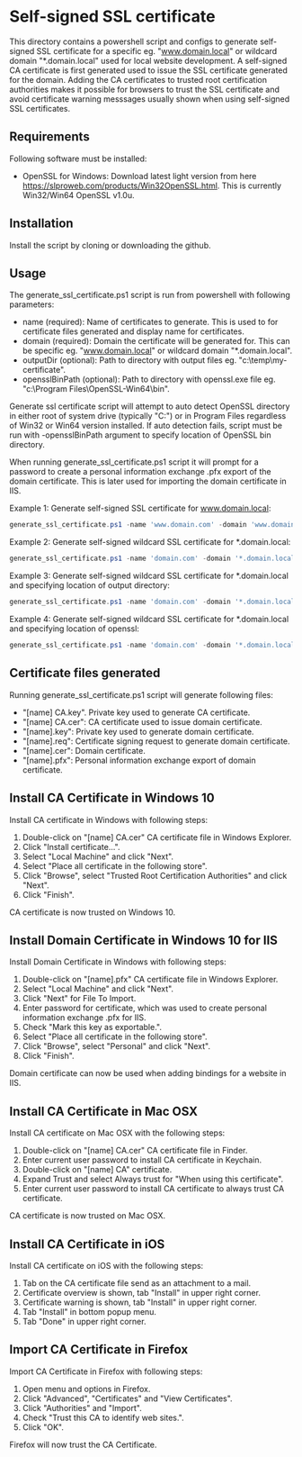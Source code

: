 # Self-signed SSL certificate

This directory contains a powershell script and configs to generate self-signed SSL certificate for a specific eg. "www.domain.local" or wildcard domain "*.domain.local" used for local website development.
A self-signed CA certificate is first generated used to issue the SSL certificate generated for the domain. 
Adding the CA certificates to trusted root certification authorities makes it possible for browsers to trust the SSL certificate and avoid certificate warning messsages usually shown when using self-signed SSL certificates.

## Requirements

Following software must be installed:

- OpenSSL for Windows: Download latest light version from here https://slproweb.com/products/Win32OpenSSL.html. This is currently Win32/Win64 OpenSSL v1.0u.

## Installation

Install the script by cloning or downloading the github. 

## Usage

The generate_ssl_certificate.ps1 script is run from powershell with following parameters:

- name (required): Name of certificates to generate. This is used to for certificate files generated and display name for certificates.
- domain (required): Domain the certificate will be generated for. This can be specific eg. "www.domain.local" or wildcard domain "*.domain.local".
- outputDir (optional): Path to directory with output files eg. "c:\temp\my-certificate".
- opensslBinPath (optional): Path to directory with openssl.exe file eg. "c:\Program Files\OpenSSL-Win64\bin".

Generate ssl certificate script will attempt to auto detect OpenSSL directory in either root of system drive (typically "C:\") or in Program Files regardless of Win32 or Win64 version installed.
If auto detection fails, script must be run with -opensslBinPath argument to specify location of OpenSSL bin directory.

When running generate_ssl_certificate.ps1 script it will prompt for a password to create a personal information exchange .pfx export of the domain certificate. This is later used for importing the domain certificate in IIS.

Example 1: Generate self-signed SSL certificate for www.domain.local:

```powershell
generate_ssl_certificate.ps1 -name 'www.domain.com' -domain 'www.domain.local'
```

Example 2: Generate self-signed wildcard SSL certificate for *.domain.local:

```powershell
generate_ssl_certificate.ps1 -name 'domain.com' -domain '*.domain.local'
```

Example 3: Generate self-signed wildcard SSL certificate for *.domain.local and specifying location of output directory:

```powershell
generate_ssl_certificate.ps1 -name 'domain.com' -domain '*.domain.local' -outputDir 'c:\temp\domain.local certificate'
```

Example 4: Generate self-signed wildcard SSL certificate for *.domain.local and specifying location of openssl:

```powershell
generate_ssl_certificate.ps1 -name 'domain.com' -domain '*.domain.local' -opensslBinPath 'c:\Program Files\OpenSSL-Win64\bin'
```

## Certificate files generated

Running generate_ssl_certificate.ps1 script will generate following files:

* "[name] CA.key". Private key used to generate CA certificate.
* "[name] CA.cer": CA certificate used to issue domain certificate.
* "[name].key": Private key used to generate domain certificate.
* "[name].req": Certificate signing request to generate domain certificate.
* "[name].cer": Domain certificate.
* "[name].pfx": Personal information exchange export of domain certificate. 

## Install CA Certificate in Windows 10

Install CA certificate in Windows with following steps:

1. Double-click on "[name] CA.cer" CA certificate file in Windows Explorer. 
2. Click "Install certificate...".
3. Select "Local Machine" and click "Next".
4. Select "Place all certificate in the following store".
5. Click "Browse", select "Trusted Root Certification Authorities" and click "Next".
6. Click "Finish".

CA certificate is now trusted on Windows 10.

## Install Domain Certificate in Windows 10 for IIS

Install Domain Certificate in Windows with following steps:

1. Double-click on "[name].pfx" CA certificate file in Windows Explorer. 
2. Select "Local Machine" and click "Next".
3. Click "Next" for File To Import.
4. Enter password for certificate, which was used to create personal information exchange .pfx for IIS.
5. Check "Mark this key as exportable.". 
6. Select "Place all certificate in the following store".
7. Click "Browse", select "Personal" and click "Next".
8. Click "Finish".

Domain certificate can now be used when adding bindings for a website in IIS.

## Install CA Certificate in Mac OSX

Install CA certificate on Mac OSX with the following steps:

1. Double-click on "[name] CA.cer" CA certificate file in Finder.
2. Enter current user password to install CA certificate in Keychain.
3. Double-click on "[name] CA" certificate.
4. Expand Trust and select Always trust for "When using this certificate".
5. Enter current user password to install CA certificate to always trust CA certificate.

CA certificate is now trusted on Mac OSX.

## Install CA Certificate in iOS

Install CA certificate on iOS with the following steps:

1. Tab on the CA certificate file send as an attachment to a mail.
2. Certificate overview is shown, tab "Install" in upper right corner.
3. Certificate warning is shown, tab "Install" in upper right corner.
4. Tab "Install" in bottom popup menu.
5. Tab "Done" in upper right corner.

## Import CA Certificate in Firefox

Import CA Certificate in Firefox with following steps:

1. Open menu and options in Firefox.
2. Click "Advanced", "Certificates" and "View Certificates".
3. Click "Authorities" and "Import".
4. Check "Trust this CA to identify web sites.".
5. Click "OK".

Firefox will now trust the CA Certificate.